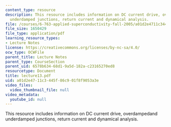 ```yaml
---
content_type: resource
description: This resource includes information on DC current drive, overdampedand
  underdamped junctions, return current and dynamical analysis.
file: /courses/6-763-applied-superconductivity-fall-2005/a01d2e4711c3445f86c901f8f9053a3e_lecture13.pdf
file_size: 1650429
file_type: application/pdf
learning_resource_types:
- Lecture Notes
license: https://creativecommons.org/licenses/by-nc-sa/4.0/
ocw_type: OCWFile
parent_title: Lecture Notes
parent_type: CourseSection
parent_uid: 6578b634-68d1-9a5d-182a-c23165270ed8
resourcetype: Document
title: lecture13.pdf
uid: a01d2e47-11c3-445f-86c9-01f8f9053a3e
video_files:
  video_thumbnail_file: null
video_metadata:
  youtube_id: null
---
```

This resource includes information on DC current drive, overdampedand underdamped junctions, return current and dynamical analysis.